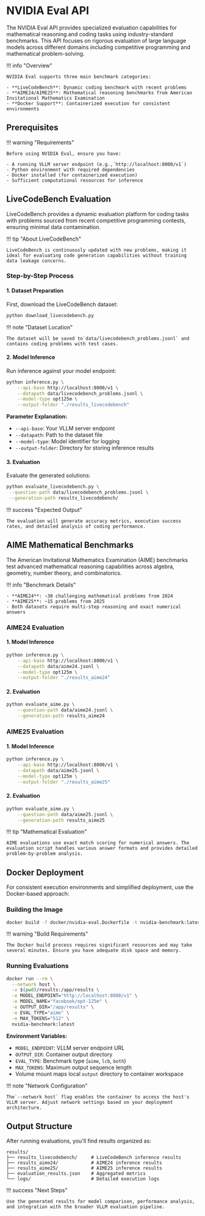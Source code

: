 # NVIDIA Eval API

The NVIDIA Eval API provides specialized evaluation capabilities for mathematical reasoning and coding tasks using industry-standard benchmarks. This API focuses on rigorous evaluation of large language models across different domains including competitive programming and mathematical problem-solving.

!!! info "Overview"

    NVIDIA Eval supports three main benchmark categories:

    - **LiveCodeBench**: Dynamic coding benchmark with recent problems
    - **AIME24/AIME25**: Mathematical reasoning benchmarks from American Invitational Mathematics Examination
    - **Docker Support**: Containerized execution for consistent environments

## Prerequisites

!!! warning "Requirements"

    Before using NVIDIA Eval, ensure you have:

    - A running VLLM server endpoint (e.g.,`http://localhost:8000/v1`)
    - Python environment with required dependencies
    - Docker installed (for containerized execution)
    - Sufficient computational resources for inference

## LiveCodeBench Evaluation

LiveCodeBench provides a dynamic evaluation platform for coding tasks with problems sourced from recent competitive programming contests, ensuring minimal data contamination.

!!! tip "About LiveCodeBench"

    LiveCodeBench is continuously updated with new problems, making it ideal for evaluating code generation capabilities without training data leakage concerns.

### Step-by-Step Process

#### 1. Dataset Preparation

First, download the LiveCodeBench dataset:

```bash
python download_livecodebench.py
```

!!! note "Dataset Location"

    The dataset will be saved to`data/livecodebench_problems.jsonl` and contains coding problems with test cases.

#### 2. Model Inference

Run inference against your model endpoint:

```bash
python inference.py \
    --api-base http://localhost:8000/v1 \
    --datapath data/livecodebench_problems.jsonl \
    --model-type opt125m \
    --output-folder "./results_livecodebench"
```

**Parameter Explanation:**

- `--api-base`: Your VLLM server endpoint
- `--datapath`: Path to the dataset file
- `--model-type`: Model identifier for logging
- `--output-folder`: Directory for storing inference results

#### 3. Evaluation

Evaluate the generated solutions:

```bash
python evaluate_livecodebench.py \
 --question-path data/livecodebench_problems.jsonl \
 --generation-path results_livecodebench/
```

!!! success "Expected Output"

    The evaluation will generate accuracy metrics, execution success rates, and detailed analysis of coding performance.

## AIME Mathematical Benchmarks

The American Invitational Mathematics Examination (AIME) benchmarks test advanced mathematical reasoning capabilities across algebra, geometry, number theory, and combinatorics.

!!! info "Benchmark Details"

    - **AIME24**: ~30 challenging mathematical problems from 2024
    - **AIME25**: ~15 problems from 2025
    - Both datasets require multi-step reasoning and exact numerical answers

### AIME24 Evaluation

#### 1. Model Inference

```bash
python inference.py \
    --api-base http://localhost:8000/v1 \
    --datapath data/aime24.jsonl \
    --model-type opt125m \
    --output-folder "./results_aime24"
```

#### 2. Evaluation

```bash
python evaluate_aime.py \
    --question-path data/aime24.jsonl \
    --generation-path results_aime24
```

### AIME25 Evaluation

#### 1. Model Inference

```bash
python inference.py \
    --api-base http://localhost:8000/v1 \
    --datapath data/aime25.jsonl \
    --model-type opt125m \
    --output-folder "./results_aime25"
```

#### 2. Evaluation

```bash
python evaluate_aime.py \
    --question-path data/aime25.jsonl \
    --generation-path results_aime25
```

!!! tip "Mathematical Evaluation"

    AIME evaluations use exact match scoring for numerical answers. The evaluation script handles various answer formats and provides detailed problem-by-problem analysis.

## Docker Deployment

For consistent execution environments and simplified deployment, use the Docker-based approach:

### Building the Image

```bash
docker build -f docker/nvidia-eval.Dockerfile -t nvidia-benchmark:latest .
```

!!! warning "Build Requirements"

    The Docker build process requires significant resources and may take several minutes. Ensure you have adequate disk space and memory.

### Running Evaluations

```bash
docker run --rm \
  --network host \
  -v $(pwd)/results:/app/results \
  -e MODEL_ENDPOINT="http://localhost:8080/v1" \
  -e MODEL_NAME="facebook/opt-125m" \
  -e OUTPUT_DIR="/app/results" \
  -e EVAL_TYPE="aime" \
  -e MAX_TOKENS="512" \
  nvidia-benchmark:latest
```

**Environment Variables:**

- `MODEL_ENDPOINT`: VLLM server endpoint URL
- `OUTPUT_DIR`: Container output directory
- `EVAL_TYPE`: Benchmark type (`aime`, `lcb`, `both`)
- `MAX_TOKENS`: Maximum output sequence length
- Volume mount maps local `output` directory to container workspace

!!! note "Network Configuration"

    The`--network host` flag enables the container to access the host's VLLM server. Adjust network settings based on your deployment architecture.

## Output Structure

After running evaluations, you'll find results organized as:

```
results/
├── results_livecodebench/     # LiveCodeBench inference results
├── results_aime24/            # AIME24 inference results
├── results_aime25/            # AIME25 inference results
├── evaluation_results.json    # Aggregated metrics
└── logs/                      # Detailed execution logs
```

!!! success "Next Steps"

    Use the generated results for model comparison, performance analysis, and integration with the broader VLLM evaluation pipeline.

